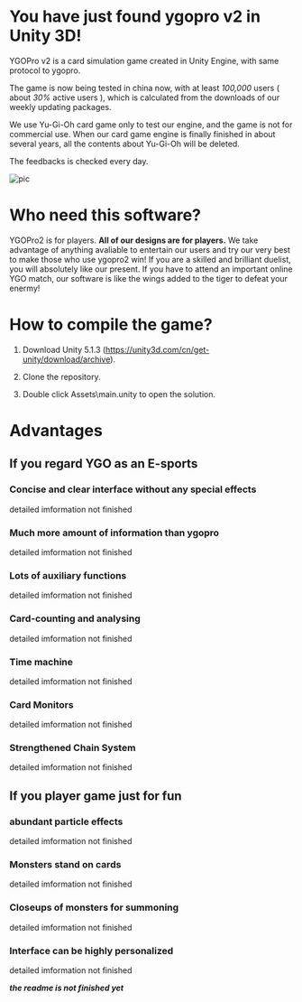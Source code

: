 # You have just found ygopro v2 in Unity 3D!

YGOPro v2 is a card simulation game created in Unity Engine, with same protocol to ygopro.

The game is now being tested in china now, with at least *100,000* users ( about *30%* active users ), which is calculated from the downloads of our weekly updating packages.

We use Yu-Gi-Oh card game only to test our engine, and the game is not for commercial use. When our card game engine is finally finished in about several years, all the contents about Yu-Gi-Oh will be deleted.

The feedbacks is checked every day.

![pic](https://raw.githubusercontent.com/lllyasviel/YGOProUnity_V2/master/gitpic/0.jpg)

# Who need this software?

YGOPro2 is for players. **All of our designs are for players.** We take advantage of anything avaliable to entertain our users and try our very best to make those who use ygopro2 win! If you are a skilled and brilliant duelist, you will absolutely like our present. If you have to attend an important online YGO match, our software is like the wings added to the tiger to defeat your enermy!

# How to compile the game?

1. Download Unity 5.1.3 (https://unity3d.com/cn/get-unity/download/archive).

2. Clone the repository.

3. Double click Assets\main.unity to open the solution.

# Advantages

## If you regard YGO as an E-sports

### Concise and clear interface without any special effects

detailed imformation not finished

### Much more amount of information than ygopro

detailed imformation not finished

### Lots of auxiliary functions

detailed imformation not finished

### Card-counting and analysing

detailed imformation not finished

### Time machine

detailed imformation not finished

### Card Monitors

detailed imformation not finished

### Strengthened Chain System

detailed imformation not finished

## If you player game just for fun

### abundant particle effects

detailed imformation not finished

### Monsters stand on cards

detailed imformation not finished

### Closeups of monsters for summoning

detailed imformation not finished

### Interface can be highly personalized

detailed imformation not finished

***the readme is not finished yet***
